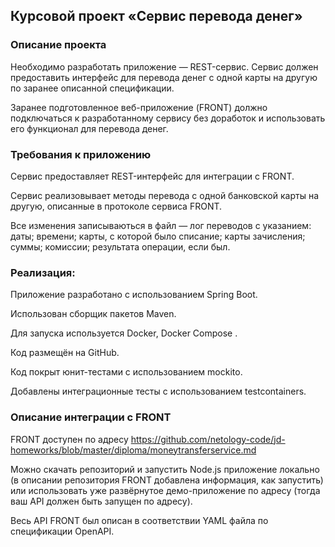   Курсовой проект «Сервис перевода денег»
--
### Описание проекта
Необходимо разработать приложение — REST-сервис. Сервис должен предоставить интерфейс для перевода денег с одной карты на другую по заранее описанной спецификации.

Заранее подготовленное веб-приложение (FRONT) должно подключаться к разработанному сервису без доработок и использовать его функционал для перевода денег.

### Требования к приложению
Сервис предоставляет REST-интерфейс для интеграции с FRONT.

Сервис реализовывает методы перевода с одной банковской карты на другую, описанные в протоколе сервиса FRONT.

Все изменения записываються в файл — лог переводов с указанием:
даты;
времени;
карты, с которой было списание;
карты зачисления;
суммы;
комиссии;
результата операции, если был.


### Реализация:
Приложение разработано с использованием Spring Boot.

Использован сборщик пакетов Maven.

Для запуска используется Docker, Docker Compose .

Код размещён на GitHub.

Код покрыт юнит-тестами с использованием mockito.

Добавлены интеграционные тесты с использованием testcontainers.



### Описание интеграции с FRONT
FRONT доступен по адресу <https://github.com/netology-code/jd-homeworks/blob/master/diploma/moneytransferservice.md>

Можно скачать репозиторий и запустить Node.js приложение локально (в описании репозитория FRONT добавлена информация, как запустить) или использовать уже развёрнутое демо-приложение по адресу (тогда ваш API должен быть запущен по адресу).

Весь API FRONT был описан в соответствии YAML файла по спецификации OpenAPI.


